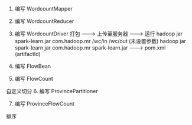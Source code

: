 1. 编写 WordcountMapper

2. 编写 WordcountReducer

3. 编写 WordcountDriver
打包 ---> 上传至服务器 ---> 运行
hadoop jar spark-learn.jar com.hadoop.mr /wc/in /wc/out (未设置参数)
hadoop jar spark-learn.jar com.hadoop.mr
spark-learn.jar ---> pom.xml (artifactId)

4. 编写 FlowBean

5. 编写 FlowCount

自定义切分
6. 编写 ProvincePartitioner

7. 编写 ProvinceFlowCount

排序
